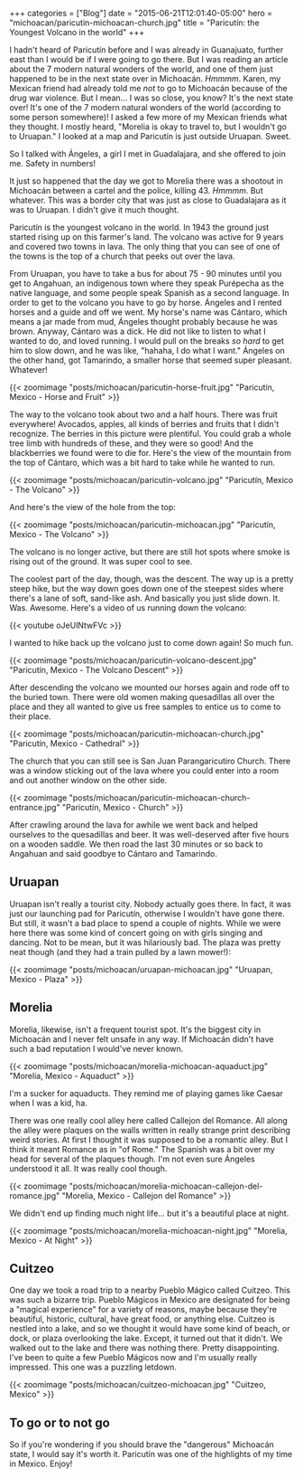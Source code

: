 +++
categories = ["Blog"]
date = "2015-06-21T12:01:40-05:00"
hero = "michoacan/paricutin-michoacan-church.jpg"
title = "Paricutín: the Youngest Volcano in the world"
+++

I hadn't heard of Paricutín before and I was already in Guanajuato, further east than I would be if I were going to go there. But I was reading an article about the 7 modern natural wonders of the world, and one of them just happened to be in the next state over in Michoacán. *Hmmmm*. Karen, my Mexican friend had already told me *not* to go to Michoacán because of the drug war violence. But I mean... I was so close, you know? It's the next state over! It's one of the 7 modern natural wonders of the world (according to some person somewhere)! I asked a few more of my Mexican friends what they thought. I mostly heard, "Morelia is okay to travel to, but I wouldn't go to Uruapan." I looked at a map and Paricutín is just outside Uruapan. Sweet.

So I talked with Ángeles, a girl I met in Guadalajara, and she offered to join me. Safety in numbers!

It just so happened that the day we got to Morelia there was a shootout in Michoacán between a cartel and the police, killing 43. *Hmmmm*. But whatever. This was a border city that was just as close to Guadalajara as it was to Uruapan. I didn't give it much thought.

Paricutín is the youngest volcano in the world. In 1943 the ground just started rising up on this farmer's land. The volcano was active for 9 years and covered two towns in lava. The only thing that you can see of one of the towns is the top of a church that peeks out over the lava.

From Uruapan, you have to take a bus for about 75 - 90 minutes until you get to Angahuan, an indigenous town where they speak Purépecha as the native language, and some people speak Spanish as a second language. In order to get to the volcano you have to go by horse. Ángeles and I rented horses and a guide and off we went. My horse's name was Cántaro, which means a jar made from mud, Ángeles thought probably because he was brown. Anyway, Cántaro was a dick. He did not like to listen to what I wanted to do, and loved running. I would pull on the breaks *so hard* to get him to slow down, and he was like, "hahaha, I do what I want." Ángeles on the other hand, got Tamarindo, a smaller horse that seemed super pleasant. Whatever!

{{< zoomimage "posts/michoacan/paricutin-horse-fruit.jpg" "Paricutín, Mexico - Horse and Fruit" >}}

The way to the volcano took about two and a half hours. There was fruit everywhere! Avocados, apples, all kinds of berries and fruits that I didn't recognize. The berries in this picture were plentiful. You could grab a whole tree limb with hundreds of these, and they were so good! And the blackberries we found were to die for. Here's the view of the mountain from the top of Cántaro, which was a bit hard to take while he wanted to run.

{{< zoomimage "posts/michoacan/paricutin-volcano.jpg" "Paricutín, Mexico - The Volcano" >}}

And here's the view of the hole from the top:

{{< zoomimage "posts/michoacan/paricutin-michoacan.jpg" "Paricutín, Mexico - The Volcano" >}}

The volcano is no longer active, but there are still hot spots where smoke is rising out of the ground. It was super cool to see.

The coolest part of the day, though, was the descent. The way up is a pretty steep hike, but the way down goes down one of the steepest sides where there's a lane of soft, sand-like ash. And basically you just slide down. It. Was. Awesome. Here's a video of us running down the volcano:

{{< youtube oJeUlNtwFVc >}}

I wanted to hike back up the volcano just to come down again! So much fun.

{{< zoomimage "posts/michoacan/paricutin-volcano-descent.jpg" "Paricutín, Mexico - The Volcano Descent" >}}

After descending the volcano we mounted our horses again and rode off to the buried town. There were old women making quesadillas all over the place and they all wanted to give us free samples to entice us to come to their place.

{{< zoomimage "posts/michoacan/paricutin-michoacan-church.jpg" "Paricutín, Mexico - Cathedral" >}}

The church that you can still see is San Juan Parangaricutiro Church. There was a window sticking out of the lava where you could enter into a room and out another window on the other side.

{{< zoomimage "posts/michoacan/paricutin-michoacan-church-entrance.jpg" "Paricutín, Mexico - Church" >}}

After crawling around the lava for awhile we went back and helped ourselves to the quesadillas and beer. It was well-deserved after five hours on a wooden saddle. We then road the last 30 minutes or so back to Angahuan and said goodbye to Cántaro and Tamarindo.

## Uruapan

Uruapan isn't really a tourist city. Nobody actually goes there. In fact, it was just our launching pad for Paricutín, otherwise I wouldn't have gone there. But still, it wasn't a bad place to spend a couple of nights. While we were here there was some kind of concert going on with girls singing and dancing. Not to be mean, but it was hilariously bad. The plaza was pretty neat though (and they had a train pulled by a lawn mower!):

{{< zoomimage "posts/michoacan/uruapan-michoacan.jpg" "Uruapan, Mexico - Plaza" >}}

## Morelia

Morelia, likewise, isn't a frequent tourist spot. It's the biggest city in Michoacán and I never felt unsafe in any way. If Michoacán didn't have such a bad reputation I would've never known.

{{< zoomimage "posts/michoacan/morelia-michoacan-aquaduct.jpg" "Morelia, Mexico - Aquaduct" >}}

I'm a sucker for aquaducts. They remind me of playing games like Caesar when I was a kid, ha.

There was one really cool alley here called Callejon del Romance. All along the alley were plaques on the walls written in really strange print describing weird stories. At first I thought it was supposed to be a romantic alley. But I think it meant Romance as in "of Rome." The Spanish was a bit over my head for several of the plaques though. I'm not even sure Ángeles understood it all. It was really cool though.

{{< zoomimage "posts/michoacan/morelia-michoacan-callejon-del-romance.jpg" "Morelia, Mexico - Callejon del Romance" >}}

We didn't end up finding much night life... but it's a beautiful place at night.

{{< zoomimage "posts/michoacan/morelia-michoacan-night.jpg" "Morelia, Mexico - At Night" >}}

## Cuitzeo

One day we took a road trip to a nearby Pueblo Mágico called Cuitzeo. This was such a bizarre trip. Pueblo Mágicos in Mexico are designated for being a "magical experience" for a variety of reasons, maybe because they're beautiful, historic, cultural, have great food, or anything else. Cuitzeo is nestled into a lake, and so we thought it would have some kind of beach, or dock, or plaza overlooking the lake. Except, it turned out that it didn't. We walked out to the lake and there was nothing there. Pretty disappointing. I've been to quite a few Pueblo Mágicos now and I'm usually really impressed. This one was a puzzling letdown.

{{< zoomimage "posts/michoacan/cuitzeo-michoacan.jpg" "Cuitzeo, Mexico" >}}

## To go or to not go

So if you're wondering if you should brave the "dangerous" Michoacán state, I would say it's worth it. Paricutín was one of the highlights of my time in Mexico. Enjoy!
